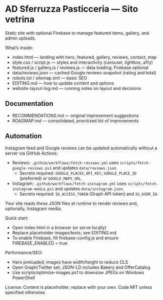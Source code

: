 # AD Sferruzza Pasticceria — Sito vetrina

Static site with optional Firebase to manage featured items, gallery, and admin uploads.

What’s inside:
- index.html — landing with hero, featured, gallery, reviews, contact, map
- style.css / script.js — styles and interactivity (carousel, lightbox, a11y)
- featured.js / gallery.js / reviews.js — data loading; Firebase optional
- data/reviews.json — cached Google reviews snapshot (rating and total)
- robots.txt / sitemap.xml — basic SEO
- EDITING.md — how to update content and options
- website-layout-log.md — running notes on layout and decisions

## Documentation

- RECOMMENDATIONS.md — original improvement suggestions
- ROADMAP.md — consolidated, prioritized list of improvements

## Automation

Instagram feed and Google reviews can be updated automatically without a server via GitHub Actions:

- Reviews: `.github/workflows/fetch-reviews.yml` uses `scripts/fetch-google-reviews.ps1` and updates `data/reviews.json`.
	- Secrets required: `GOOGLE_PLACES_API_KEY`, `GOOGLE_PLACE_ID` (preferred) or `GOOGLE_MAPS_URL`.
- Instagram: `.github/workflows/fetch-instagram.yml` uses `scripts/fetch-instagram-media.ps1` and updates `data/instagram.json`.
	- Secrets required: `IG_ACCESS_TOKEN` (Graph API token) and `IG_USER_ID`.

Your site reads these JSON files at runtime to render reviews and, optionally, Instagram media.

Quick start:
- Open index.html in a browser (or serve locally)
- Replace placeholder images/texts; see EDITING.md
- To enable Firebase, fill firebase-config.js and ensure FIREBASE_ENABLED = true

Performance/SEO:
- Hero preloaded; images have width/height to reduce CLS
- Open Graph/Twitter set; JSON-LD includes Bakery and OfferCatalog
- Use scripts/optimize-images.ps1 to downsize JPEGs on Windows PowerShell

License: Content is placeholder; replace with your own. Code MIT unless specified otherwise.
